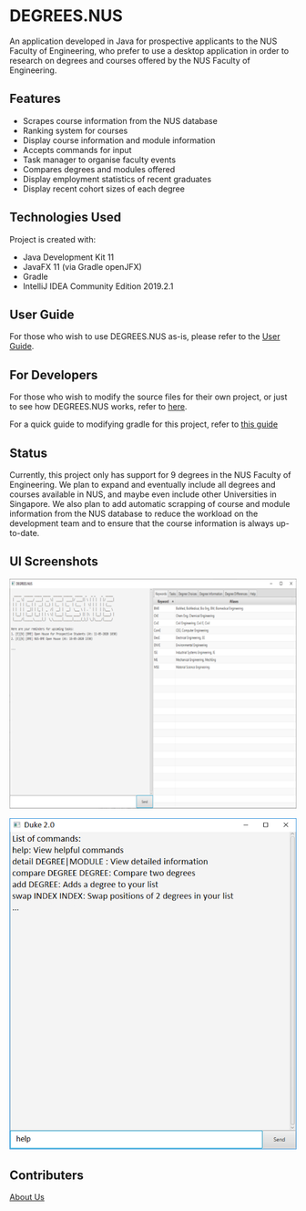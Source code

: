 # DEGREES.NUS

An application developed in Java for prospective applicants to the NUS Faculty of Engineering, who prefer to use a desktop application in order to research on degrees and courses offered by the NUS Faculty of Engineering. 

## Features
* Scrapes course information from the NUS database
* Ranking system for courses
* Display course information and module information
* Accepts commands for input
* Task manager to organise faculty events
* Compares degrees and modules offered
* Display employment statistics of recent graduates
* Display recent cohort sizes of each degree 


## Technologies Used
Project is created with:
* Java Development Kit 11
* JavaFX 11 (via Gradle openJFX)
* Gradle
* IntelliJ IDEA Community Edition 2019.2.1

## User Guide

For those who wish to use DEGREES.NUS as-is, please refer to the [User Guide](docs/UserGuide.adoc).

## For Developers

For those who wish to modify the source files for their own project, or just to see how DEGREES.NUS works, refer to [here](docs/DeveloperGuide.adoc).

For a quick guide to modifying gradle for this project, refer to [this guide](docs/GradleUsage.md)

## Status

Currently, this project only has support for 9 degrees in the NUS Faculty of Engineering. We plan to expand and eventually include all degrees and courses available in NUS, and maybe even include other Universities in Singapore. We also plan to add automatic scrapping of course and module information from the NUS database to reduce the workload on the development team and to ensure that the course information is always up-to-date.

## UI Screenshots

![UI](docs/images/Ui.png)

![UI help](docs/images/UIhelp.png)

## Contributers

[About Us](docs/AboutUs.adoc)
